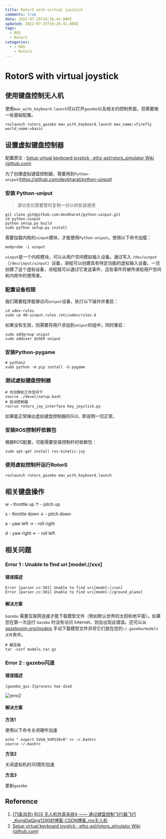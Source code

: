 ```yaml
---
title: RotorS with virtual joystick
comments: true
date: 2022-07-25T16:26:42.000Z
updated: 2022-07-25T16:26:42.000Z
tags:
  - ROS
  - RotorS
categories:
  - - ROS
    - RotorS
---
```


# RotorS with virtual joystick

## 使用键盘控制无人机

使用`mav_with_keyboard.launch`可以打开`gazebo`以及相关的控制界面，但需要做一些基础配置。

```shell
roslaunch rotors_gazebo mav_with_keyboard.launch mav_name:=firefly world_name:=basic
```

## 设置虚拟键盘控制器

配置原文 : [Setup virtual keyboard joystick · ethz-asl/rotors\_simulator Wiki (github.com)](https://github.com/ethz-asl/rotors\_simulator/wiki/Setup-virtual-keyboard-joystick)

为了创建虚拟键盘控制器，需要用到`Python-uniput`(https://github.com/devbharat/python-uinput)

### 安装 Python-uniput

> 源仓库仅需要暂时复制一份以供安装使用

```shell
git clone git@github.com:devbharat/python-uinput.git
cd python-uinput
python setup.py build
sudo python setup.py install
```

需要加载内核的`uinput`模块，才能使用`Python-uniput`。使用以下命令加载：

```shell
modprobe -i uinput
```

`uinput`是一个内核模块，可以从用户空间模拟输入设备。通过写入 `/dev/uinput`（`/dev/input/uinput`）设备，进程可以创建具有特定功能的虚拟输入设备。一旦创建了这个虚拟设备，进程就可以通过它发送事件，这些事件将被传递给用户空间和内核中的使用者。

### 配置设备权限

我们需要程序能够访问`uniput`设备，执行以下操作并重启：

```
cd udev-rules
sudo cp 40-uinput.rules /etc/udev/rules.d
```

如果没有生效，则需要将用户添加到`uniput`的组中，同时重启：

```shell
sudo addgroup uniput
sudo adduser $USER uniput
```

### 安装Python-pygame

```shell
# python2
sudo python -m pip install -U pygame
```

### 测试虚拟键盘控制器

```shell
# 先切换到工作空间下
source ./devel/setup.bash
# 启动控制器
rosrun rotors_joy_interface key_joystick.py
```

如果能正常弹出虚拟键盘控制器的GUI，即说明一切正常。

### 安装ROS控制杆依赖包

根据ROS配置，可能需要安装控制杆的依赖包：

```shell
sudo apt-get install ros-kinetic-joy
```

### 使用虚拟控制杆运行RotorS

```shell
roslaunch rotors_gazebo mav_with_keyboard.launch
```

## 相关键盘操作

w - throttle up ↑ - pitch up

s - throttle down ↓ - pitch down

a - yaw left → - roll right

d - yaw right ← - roll left

## 相关问题

### Error 1 : Unable to find uri \[model://xxx]

#### 错误描述

```shell
Error [parser.cc:581] Unable to find uri[model://sun]
Error [parser.cc:581] Unable to find uri[model://ground_plane]
```

#### 解决方案

`Gazebo` 需要互联网连接才能下载模型文件（例如默认世界的太阳和地平面）。如果您在第一次运行 `Gazebo` 时没有访问 Internet，则会出现此错误。还可以从[gazebosim.org/models](../ros-tutorials/gazebosim.org/models/) 手动下载模型文件并将它们放在您的`~/.gazebo/models文件`夹中。

```
# 解压缩
tar -xzvf models.tar.gz
```

### Error 2 : gazebo闪退

#### 错误描述

```shell
[gazebo_gui-3]process has died
```

![erro2](../images/posts/rotors-simulator-keyboard-usage.assets/erro2.png)

#### 解决方案

**方法1**

使用以下命令关闭硬件加速

```shell
echo " export SVGA_VGPU10=0" >> ~/.bashrc
source ~/.bashrc
```

**方法2**

关闭虚拟机的3D图形加速

**方法3**

更新`gazebo`

## Reference

1. [(71条消息) ROS 无人机仿真系统4 —— 通过键盘控制飞行器飞行\_KongDaQing1290的博客-CSDN博客\_ros无人机](https://blog.csdn.net/KongDaQing1290/article/details/79743026)
2. [Setup virtual keyboard joystick · ethz-asl/rotors\_simulator Wiki (github.com)](https://github.com/ethz-asl/rotors\_simulator/wiki/Setup-virtual-keyboard-joystick)
